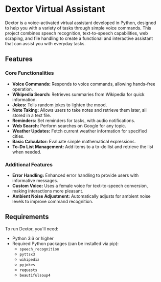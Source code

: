 # Dextor Virtual Assistant

Dextor is a voice-activated virtual assistant developed in Python, designed to help you with a variety of tasks through simple voice commands. This project combines speech recognition, text-to-speech capabilities, web scraping, and file handling to create a functional and interactive assistant that can assist you with everyday tasks.

## Features

### Core Functionalities

- **Voice Commands:** Responds to voice commands, allowing hands-free operation.
- **Wikipedia Search:** Retrieves summaries from Wikipedia for quick information.
- **Jokes:** Tells random jokes to lighten the mood.
- **Note Taking:** Allows users to take notes and retrieve them later, all stored in a text file.
- **Reminders:** Set reminders for tasks, with audio notifications.
- **Web Search:** Perform searches on Google for any topic.
- **Weather Updates:** Fetch current weather information for specified cities.
- **Basic Calculator:** Evaluate simple mathematical expressions.
- **To-Do List Management:** Add items to a to-do list and retrieve the list when needed.

### Additional Features

- **Error Handling:** Enhanced error handling to provide users with informative messages.
- **Custom Voice:** Uses a female voice for text-to-speech conversion, making interactions more pleasant.
- **Ambient Noise Adjustment:** Automatically adjusts for ambient noise levels to improve command recognition.

## Requirements

To run Dextor, you'll need:

- Python 3.6 or higher
- Required Python packages (can be installed via pip):
  - `speech_recognition`
  - `pyttsx3`
  - `wikipedia`
  - `pyjokes`
  - `requests`
  - `beautifulsoup4`

